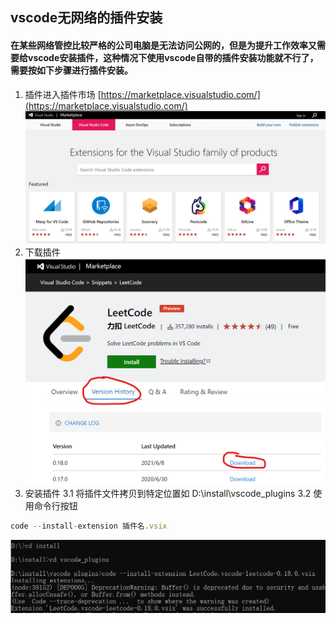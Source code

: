 <!--
 * @Author: 张国欣
 * @Description: vscode插件安装
 * @Date: 2021-09-01 11:01:04
 * @LastEditors: Please set LastEditors
 * @LastEditTime: 2021-09-01 15:17:15
-->
## vscode无网络的插件安装
#### 在某些网络管控比较严格的公司电脑是无法访问公网的，但是为提升工作效率又需要给vscode安装插件，这种情况下使用vscode自带的插件安装功能就不行了，需要按如下步骤进行插件安装。
1. 插件进入插件市场 [https://marketplace.visualstudio.com/](https://marketplace.visualstudio.com/)
![](../../img/tool/vscode/1.png)
2. 下载插件
![](../../img/tool/vscode/2.png)
3. 安装插件
  3.1 将插件文件拷贝到特定位置如 D:\install\vscode_plugins
  3.2 使用命令行按钮
```js
code --install-extension 插件名.vsix
```
![](../../img/tool/vscode/3.png)

